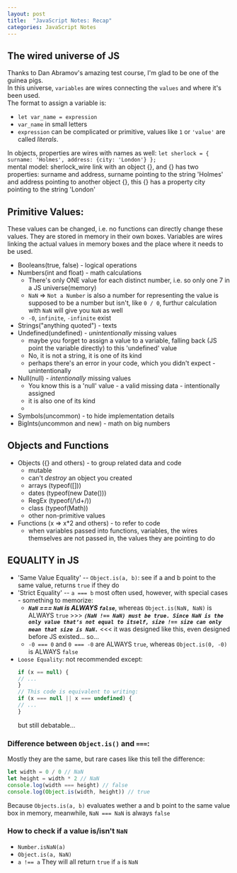 ```yaml
---
layout: post
title:  "JavaScript Notes: Recap"
categories: JavaScript Notes
---
```


## The wired universe of JS
Thanks to Dan Abramov's amazing test course, I'm glad to be one of the guinea pigs.  
In this universe, `variables` are wires connecting the `values` and where it's been used.  
The format to assign a variable is:  
* `let var_name = expression`  
* `var_name` in small letters  
* `expression` can be complicated or primitive, values like `1` or `'value'` are called _literals_. 

In objects, properties are wires with names as well:
`let sherlock = { surname: 'Holmes', address: {city: 'London'} };`  
mental model: sherlock_wire link with an object {}, and {} has two properties: surname and address, surname pointing to the string 'Holmes' and address pointing to another object {}, this {} has a property city pointing to the string 'London'



## Primitive Values:
These values can be changed, i.e. no functions can directly change these values. They are stored in memory in their own boxes. Variables are wires linking the actual values in memory boxes and the place where it needs to be used.
* Booleans(true, false) - logical operations
* Numbers(int and float) - math calculations
    * There's only ONE value for each distinct number, i.e. so only one 7 in a JS universe(memory)
    * `NaN` => `Not a Number` is also a number for representing the value is supposed to be a number but isn't, like `0 / 0`, furthur calculation with `NaN` will give you `NaN` as well
    * `-0`, `infinite`, `-infinite` exist
* Strings("anything quoted") - texts
* Undefined(undefined) - *unintentionally* missing values
    * maybe you forget to assign a value to a variable, falling back (JS point the variable directly) to this 'undefined' value
    * No, it is not a string, it is one of its kind
    * perhaps there's an error in your code, which you didn't expect - unintentionally
* Null(null) - *intentionally* missing values
    * You know this is a 'null' value - a valid missing data - intentionally assigned
    * it is also one of its kind
    * 
* Symbols(uncommon) - to hide implementation details
* BigInts(uncommon and new) - math on big numbers

## Objects and Functions
* Objects ({} and others) - to group related data and code
    * mutable
    * can't *destroy* an object you created
    * arrays (typeof([]))
    * dates (typeof(new Date()))
    * RegEx (typeof(/\d+/))
    * class (typeof(Math))
    * other non-primitive values
* Functions (x => x*2 and others) - to refer to code
    * when variables passed into functions, variables, the wires themselves are not passed in, the values they are pointing to do

## EQUALITY in JS
* 'Same Value Equality' -- `Object.is(a, b)`: see if a and b point to the same value, returns `true` if they do
* 'Strict Equality' -- `a === b` most often used, however, with special cases - something to memorize:
    * ___`NaN` === `NaN` is ALWAYS `false`___, whereas `Object.is(NaN, NaN)` is ALWAYS `true` >>> ***`(NaN !== NaN) must be true. Since NaN is the only value that’s not equal to itself, size !== size can only mean that size is NaN.`*** <<< it was designed like this, even designed before JS existed... so...
    * `-0 === 0` and `0 === -0` are ALWAYS `true`, whereas `Object.is(0, -0)` is ALWAYS `false`
* `Loose Equality`: not recommended except:
    ```js
    if (x == null) {
    // ...
    }
    // This code is equivalent to writing:
    if (x === null || x === undefined) {
    // ...
    }
    ```
    but still debatable...

### Difference between `Object.is()` and `===`:
Mostly they are the same, but rare cases like this tell the difference:
```js
let width = 0 / 0 // NaN
let height = width * 2 // NaN
console.log(width === height) // false
console.log(Object.is(width, height)) // true
```
Because `Objects.is(a, b)` evaluates wether a and b point to the same value box in memory, meanwhile, `NaN === NaN` is always `false`

### How to check if a value is/isn't `NaN`
* `Number.isNaN(a)`
* `Object.is(a, NaN)`
* `a !== a`
They will all return `true` if `a` is `NaN`

